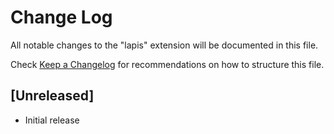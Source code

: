# Change Log

All notable changes to the "lapis" extension will be documented in this file.

Check [Keep a Changelog](http://keepachangelog.com/) for recommendations on how to structure this file.

## [Unreleased]

- Initial release
